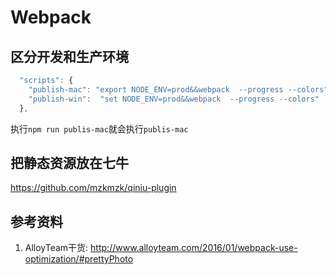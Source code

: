 # Webpack

## 区分开发和生产环境

```javascript
  "scripts": {
    "publish-mac": "export NODE_ENV=prod&&webpack  --progress --colors",
    "publish-win":  "set NODE_ENV=prod&&webpack  --progress --colors"
  },
```

执行`npm run publis-mac`就会执行`publis-mac`


## 把静态资源放在七牛

https://github.com/mzkmzk/qiniu-plugin


## 参考资料

1. AlloyTeam干货: <http://www.alloyteam.com/2016/01/webpack-use-optimization/#prettyPhoto>